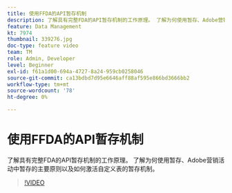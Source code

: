 ```yaml
---
title: 使用FFDA的API暂存机制
description: 了解具有完整FDA的API暂存机制的工作原理。 了解为何使用暂存、Adobe营销活动中暂存的主要原则以及如何激活自定义表的暂存机制。
feature: Data Management
kt: 7974
thumbnail: 339276.jpg
doc-type: feature video
team: TM
role: Admin, Developer
level: Beginner
exl-id: f61a1d00-694a-4727-8a24-959cb0258046
source-git-commit: ca13bdbd7d95e6646aff88af595e866bd3666bb2
workflow-type: tm+mt
source-wordcount: '78'
ht-degree: 0%

---
```


# 使用FFDA的API暂存机制

了解具有完整FDA的API暂存机制的工作原理。 了解为何使用暂存、Adobe营销活动中暂存的主要原则以及如何激活自定义表的暂存机制。

>[!VIDEO](https://video.tv.adobe.com/v/339276?quality=12)
